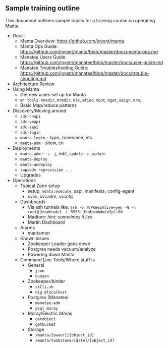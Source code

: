 ## Sample training outline

This document outlines sample topics for a training course on operating Manta.

* Docs: 
    * Manta Overview: https://github.com/joyent/manta
    * Manta Ops Guide: https://github.com/joyent/manta/blob/master/docs/manta-ops.md
    * Manatee Users Guide: https://github.com/joyent/manatee/blob/master/docs/user-guide.md
    * Manatee Troubleshooting Guide: https://github.com/joyent/manatee/blob/master/docs/trouble-shooting.md
* Architecture Review
* Using Manta
    * Get new users set up for Manta
    * `m* tools`: `mmkdir`, `mrmdir`, `mls`, `mfind`, `mput`, `mget`, `msign`, `mrm`,
    * Basic Map/reduce patterns
* Discovery/Moving around
    * `sdc-cnapi`
    * `sdc-vmapi`
    * `sdc-sapi`
    * `sdc-login`
    * `manta-login` - type, zonename, etc.
    * `manta-adm` - show, cn
* Deployments
    * `manta-adm` - `-s -j`, edit, `update -n`, `update`
    * `manta-deploy`
    * `manta-undeploy`
    * `sapiadm reprovision ...`
    * Upgrades
* Operations
    * Typical Zone setup
        * setup, `mdata:execute`, sapi_manifests, config-agent
        * svcs, svcadm, svccfg
    * Dashboards
        * Via ssh tunnels like: `ssh -o TCPKeepAlive=yes -N -n root@[Headnode] -L 5555:[MadtomAdminIp]:80`
        * Madtom: _hint: sometimes it lies_
        * Marlin Dashboard
    * Alarms
        * mantamon
    * Known issues
        * Zookeeper Leader goes down
        * Postgres needs vacuum/analyze
        * Powering down Manta
    * Command Line Tools/Where stuff is
        * General
            * `json`
            * `bunyan`
        * Zookeeper/binder
            * `zkCli.sh`
            * `dig @localhost`
        * Postgres (Manatee)
            * `manatee-adm`
            * `psql moray`
        * Moray/Electric Moray
            * `getobject`
            * `getbucket`
        * Storage
            * `/manta/[owner]/[object_id]`
            * `/manta/tombstone/[date]/[object_id]`

